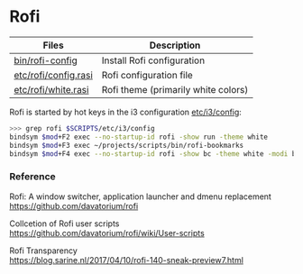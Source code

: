 # Rofi

Files                     | Description
--------------------------|-------------------------
[bin/rofi-config][1]      | Install Rofi configuration
[etc/rofi/config.rasi][3] | Rofi configuration file
[etc/rofi/white.rasi][2]  | Rofi theme (primarily white colors)

[1]: ../../bin/rofi-config
[2]: white.rasi
[3]: config.rasi

Rofi is started by hot keys in the i3 configuration [etc/i3/config](../i3/config):

```bash
>>> grep rofi $SCRIPTS/etc/i3/config
bindsym $mod+F2 exec --no-startup-id rofi -show run -theme white
bindsym $mod+F3 exec ~/projects/scripts/bin/rofi-bookmarks
bindsym $mod+F4 exec --no-startup-id rofi -show bc -theme white -modi bc:~/.config/rofi/rofi-bc-script
```

### Reference

Rofi: A window switcher, application launcher and dmenu replacement  
https://github.com/davatorium/rofi

Collcetion of Rofi user scripts  
https://github.com/davatorium/rofi/wiki/User-scripts

Rofi Transparency  
https://blog.sarine.nl/2017/04/10/rofi-140-sneak-preview7.html
